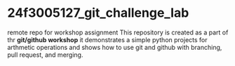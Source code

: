 # 24f3005127_git_challenge_lab
remote repo for workshop assignment
This repository is created as a part of thr **git/github workshop**
it demonstrates a simple python projects for arthmetic operations and shows how to use git and github with branching, pull request, and merging.
